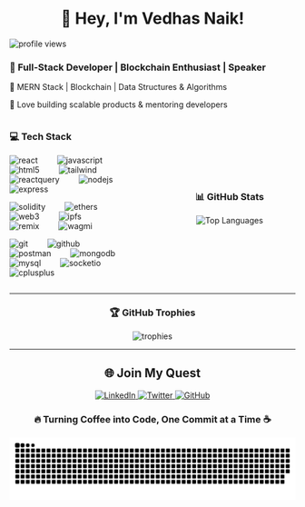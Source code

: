 <div align="center">
  <!-- Header Section with Name, Tech Stack, Profile Views and GIF -->
  <h1>👋 Hey, I'm Vedhas Naik!</h1>
  <div align="left">
    <img src="https://komarev.com/ghpvc/?username=NaikVedhas&color=blueviolet&style=for-the-badge&label=PROFILE+VIEWS" alt="profile views"/>
    <h3>🚀 Full-Stack Developer | Blockchain Enthusiast | Speaker</h3>
    <p>🔹 MERN Stack | Blockchain | Data Structures & Algorithms</p>
    <p>🔹 Love building scalable products & mentoring developers</p>
  </div>

  <!-- Container for Tech Stack and GitHub Stats, aligned horizontally -->
  <div style="display: flex; justify-content: space-between; align-items: center; width: 100%; max-width: 1100px;">
    <!-- Left Section: Tech Stack -->
    <div style="flex: 1; padding-right: 20px;" align="left">
      <h3>💻 Tech Stack</h3>
      <p>
        <!-- Row 1 - Frontend & Main Technologies -->
        <img src="https://simpleicons.org/icons/react.svg" alt="react" width="50" height="50" style="margin-right: 30px"/>
        <img src="https://simpleicons.org/icons/javascript.svg" alt="javascript" width="50" height="50" style="margin-right: 30px"/>
        <img src="https://simpleicons.org/icons/html5.svg" alt="html5" width="50" height="50" style="margin-right: 30px"/>
        <img src="https://simpleicons.org/icons/tailwindcss.svg" alt="tailwind" width="50" height="50" style="margin-right: 30px"/>
        <img src="https://simpleicons.org/icons/reactquery.svg" alt="reactquery" width="50" height="50" style="margin-right: 30px"/>
        <img src="https://simpleicons.org/icons/nodedotjs.svg" alt="nodejs" width="50" height="50" style="margin-right: 30px"/>
        <img src="https://simpleicons.org/icons/express.svg" alt="express" width="50" height="50" style="margin-right: 30px"/>
      </p>
      <p>
        <!-- Row 2 - Blockchain & Web3 -->
        <img src="https://simpleicons.org/icons/solidity.svg" alt="solidity" width="50" height="50" style="margin-right: 30px"/>
        <img src="https://simpleicons.org/icons/ethers.svg" alt="ethers" width="50" height="50" style="margin-right: 30px"/>
        <img src="https://simpleicons.org/icons/web3dotjs.svg" alt="web3" width="50" height="50" style="margin-right: 30px"/>
        <img src="https://simpleicons.org/icons/ipfs.svg" alt="ipfs" width="50" height="50" style="margin-right: 30px"/>
        <img src="https://expolab.org/ecs189f-fall-2020/Projects/Promise/images/remix.png" alt="remix" width="50" height="50" style="margin-right: 30px"/>
        <img src="https://simpleicons.org/icons/wagmi.svg" alt="wagmi" width="50" height="50" style="margin-right: 30px"/>
      </p>
      <p>
        <!-- Row 3 - Development Tools & Databases -->
        <img src="https://simpleicons.org/icons/git.svg" alt="git" width="50" height="50" style="margin-right: 30px"/>
        <img src="https://simpleicons.org/icons/github.svg" alt="github" width="50" height="50" style="margin-right: 30px"/>
        <img src="https://simpleicons.org/icons/postman.svg" alt="postman" width="50" height="50" style="margin-right: 30px"/>
        <img src="https://simpleicons.org/icons/mongodb.svg" alt="mongodb" width="50" height="50" style="margin-right: 30px"/>
        <img src="https://simpleicons.org/icons/mysql.svg" alt="mysql" width="50" height="50" style="margin-right: 30px"/>
        <img src="https://simpleicons.org/icons/socketdotio.svg" alt="socketio" width="50" height="50" style="margin-right: 30px"/>
        <img src="https://simpleicons.org/icons/cplusplus.svg" alt="cplusplus" width="50" height="50" style="margin-right:30px"/>
      </p>
    </div>
    <!-- Right Section: GitHub Stats (Most Used Languages) -->
    <div style="flex: 1; padding-left: 20px;" align="center">
      <h3>📊 GitHub Stats</h3>
      <img src="https://github-readme-stats.vercel.app/api/top-langs/?username=NaikVedhas&layout=compact&theme=transparent" alt="Top Languages" width="500"/>
    </div>
  </div>

  ---

  <!-- GitHub Trophies Section -->
  <h3>🏆 GitHub Trophies</h3>
  <p align="center">
    <img src="https://github-profile-trophy.vercel.app/?username=NaikVedhas&theme=juicyfresh&column=4&margin-w=15&margin-h=15" alt="trophies"/>
  </p>

  ---

  ## 🌐 Join My Quest
  <p align="center">
    <a href="https://linkedin.com/in/your-profile">
      <img src="https://img.shields.io/badge/LinkedIn-Connect-0077B5?style=for-the-badge&logo=linkedin&logoColor=white" alt="LinkedIn"/>
    </a>
    <a href="https://twitter.com/your-profile">
      <img src="https://img.shields.io/badge/Twitter-Follow-1DA1F2?style=for-the-badge&logo=twitter&logoColor=white" alt="Twitter"/>
    </a>
    <a href="https://github.com/NaikVedhas">
      <img src="https://img.shields.io/badge/GitHub-Follow-181717?style=for-the-badge&logo=github&logoColor=white" alt="GitHub"/>
    </a>
  </p>

  ### 🔥 Turning Coffee into Code, One Commit at a Time ☕

  <p align="center">
    <img src="https://github.com/1999AZZAR/1999AZZAR/blob/main/resources/img/grid-snake.svg" alt="snake"/>
  </p>

</div>
